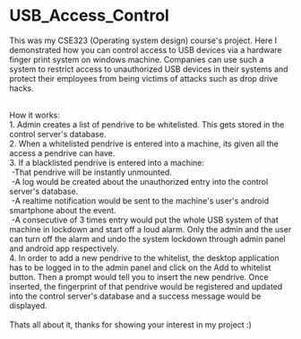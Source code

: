 # USB_Access_Control

This was my CSE323 (Operating system design) course's project.
Here I demonstrated how you can control access to USB devices via a hardware finger print system on windows machine.
Companies can use such a system to restrict access to unauthorized USB devices in their systems and protect their employees from being victims of attacks such as drop drive hacks.

 <br />
 How it works:
 <br />
 1. Admin creates a list of pendrive to be whitelisted. This gets stored in the control server's database.  <br />
 2. When a whitelisted pendrive is entered into a machine, its given all the access a pendrive can have. <br />
 3. If a blacklisted pendrive is entered into a machine:  <br />
 &nbsp;-That pendrive will be instantly unmounted.<br />
 &nbsp;-A log would be created about the unauthorized entry into the control server's database.<br />
 &nbsp;-A realtime notification would be sent to the machine's user's android smartphone about the event.<br />
 &nbsp;-A consecutive of 3 times entry would put the whole USB system of that machine in lockdown and start off a loud alarm. Only the admin and the user can turn off the alarm and undo the system lockdown through admin panel and android app respectively.<br />
 4. In order to add a new pendrive to the whitelist, the desktop application has to be logged in to the admin panel and click on the Add to whitelist button. Then a prompt would tell you to insert the new pendrive. Once inserted, the fingerprint of that pendrive would be registered and updated into the control server's database and a success message would be displayed.<br />
 <br />
 Thats all about it, thanks for showing your interest in my project :)
